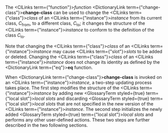  



The <ClLinks  term={"function"}><i>function</i></ClLinks> <DictionaryLink  term={"change-class"}><b>change-class</b></DictionaryLink> can be used to change the <ClLinks  term={"class"}><i>class</i></ClLinks> of an <ClLinks  term={"instance"}><i>instance</i></ClLinks> from its current class, *C*<sub>from</sub>, to a different class, *C*<sub>to</sub>; it changes the structure of the <ClLinks  term={"instance"}><i>instance</i></ClLinks> to conform to the definition of the class *C*<sub>to</sub>. 



Note that changing the <ClLinks  term={"class"}><i>class</i></ClLinks> of an <ClLinks  term={"instance"}><i>instance</i></ClLinks> may cause <ClLinks  term={"slot"}><i>slots</i></ClLinks> to be added or deleted. Changing the <ClLinks  term={"class"}><i>class</i></ClLinks> of an <ClLinks  term={"instance"}><i>instance</i></ClLinks> does not change its identity as defined by the <DictionaryLink  term={"eq"}><b>eq</b></DictionaryLink> function. 



When <DictionaryLink  term={"change-class"}><b>change-class</b></DictionaryLink> is invoked on an <ClLinks  term={"instance"}><i>instance</i></ClLinks>, a two-step updating process takes place. The first step modifies the structure of the <ClLinks  term={"instance"}><i>instance</i></ClLinks> by adding new <GlossaryTerm styled={true} term={"local slot"}><i>local slots</i></GlossaryTerm> and discarding <GlossaryTerm styled={true} term={"local slot"}><i>local slots</i></GlossaryTerm> that are not specified in the new version of the <ClLinks  term={"instance"}><i>instance</i></ClLinks>. The second step initializes the newly added <GlossaryTerm styled={true} term={"local slot"}><i>local slots</i></GlossaryTerm> and performs any other user-defined actions. These two steps are further described in the two following sections. 



